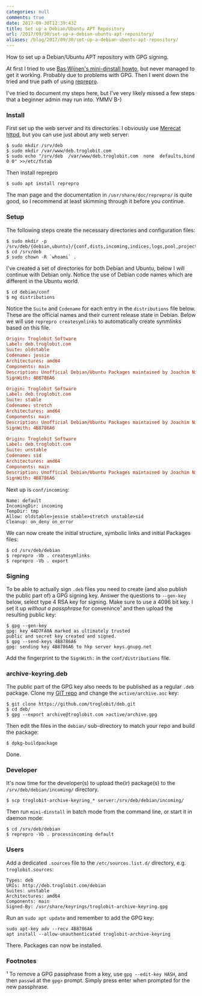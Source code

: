 ```yaml
---
categories: null
comments: true
date: 2017-09-30T12:39:43Z
title: Set up a Debian/Ubuntu APT Repository
url: /2017/09/30/set-up-a-debian-ubuntu-apt-repository/
aliases: /blog/2017/09/30/set-up-a-debian-ubuntu-apt-repository/
---
```


How to set up a Debian/Ubuntu APT repository with GPG signing.

At first I tried to use [Bas Wijnen's mini-dinstall howto][1], but never
managed to get it working.  Probably due to problems with GPG.  Then I
went down the tried and true path of using [reprepro][2].

I've tried to document my steps here, but I've very likely missed a few
steps that a beginner admin may run into. YMMV B-)

<!--more-->


### Install

First set up the web server and its directories.  I obviously use
[Merecat httpd][3], but you can use just about any web server:

    $ sudo mkdir /srv/deb
    $ sudo mkdir /var/www/deb.troglobit.com
    $ sudo echo "/srv/deb  /var/www/deb.troglobit.com  none  defaults,bind  0 0" >>/etc/fstab

Then install reprepro

    $ sudo apt install reprepro

The man page and the documentation in `/usr/share/doc/reprepro/` is
quite good, so I recommend at least skimming through it before you
continue.


### Setup

The following steps create the necessary directories and configuration
files:

    $ sudo mkdir -p /srv/deb/{debian,ubuntu}/{conf,dists,incoming,indices,logs,pool,project,tmp}
    $ cd /srv/deb
    $ sudo chown -R `whoami` .

I've created a set of directories for both Debian and Ubuntu, below I
will continue with Debian only.  Notice the use of Debian code names
which are different in the Ubuntu world.

    $ cd debian/conf
	$ mg distributions

Notice the `Suite` and `Codename` for each entry in the `distributions`
file below.  These are the official names and their current release
state in Debian.  Below we will use `reprepro createsymlinks` to
automatically create synmlinks based on this file.

```conf
Origin: Troglobit Software
Label: deb.troglobit.com
Suite: oldstable
Codename: jessie
Architectures: amd64
Components: main
Description: Unofficial Debian/Ubuntu Packages maintained by Joachim Nilsson
SignWith: 4B8786A6

Origin: Troglobit Software
Label: deb.troglobit.com
Suite: stable
Codename: stretch
Architectures: amd64
Components: main
Description: Unofficial Debian/Ubuntu Packages maintained by Joachim Nilsson
SignWith: 4B8786A6

Origin: Troglobit Software
Label: deb.troglobit.com
Suite: unstable
Codename: sid
Architectures: amd64
Components: main
Description: Unofficial Debian/Ubuntu Packages maintained by Joachim Nilsson
SignWith: 4B8786A6
```

Next up is `conf/incoming`:

```
Name: default
IncomingDir: incoming
TempDir: tmp
Allow: oldstable>jessie stable>stretch unstable>sid
Cleanup: on_deny on_error
```

We can now create the initial structure, symbolic links and initial
Packages files:

    $ cd /srv/deb/debian
    $ reprepro -Vb . createsymlinks
    $ reprepro -Vb . export


### Signing

To be able to actually sign `.deb` files you need to create (and also
publish the public part of) a GPG signing key.  Answer the questions to
`--gen-key` below, select type 4 RSA key for signing.  Make sure to use
a 4096 bit key.  I set it up *without a passphrase* for convenince¹ and
then upload the resulting public key:

    $ gpg --gen-key
	gpg: key 44D7FA0A marked as ultimately trusted
	public and secret key created and signed.
	$ gpg --send-keys 4B8786A6
	gpg: sending key 4B8786A6 to hkp server keys.gnupg.net

Add the fingerprint to the `SignWith:` in the `conf/distributions` file.


### archive-keyring.deb

The public part of the GPG key also needs to be published as a regular
`.deb` package.  Clone my [GIT repo](https://github.com/troglobit/deb)
and change the `active/archive.asc` key:

    $ git clone https://github.com/troglobit/deb.git
    $ cd deb/
    $ gpg --export archive@troglobit.com >active/archive.gpg

Then edit the files in the `debian/` sub-directory to match your repo
and build the package:

    $ dpkg-buildpackage

Done.


### Developer

It's now time for the developer(s) to upload the(ir) package(s) to the
`/srv/deb/debian/incoming/` directory.

    $ scp troglobit-archive-keyring_* server:/srv/deb/debian/incoming/

Then run `mini-dinstall` in batch mode from the command line, or start
it in daemon mode:

    $ cd /srv/deb/debian
    $ reprepro -Vb . processincoming default


### Users

Add a dedicated `.sources` file to the `/etc/sources.list.d/` directory,
e.g. `troglobit.sources`:

    Types: deb
    URIs: http://deb.troglobit.com/debian
    Suites: unstable
    Architectures: amd64
    Components: main
    Signed-By: /usr/share/keyrings/troglobit-archive-keyring.gpg

Run an `sudo apt update` and remember to add the GPG key:

    sudo apt-key adv --recv 4B8786A6
    apt install --allow-unauthenticated troglobit-archive-keyring

There.  Packages can now be installed.


### Footnotes

¹ To remove a GPG passphrase from a key, use `gpg --edit-key HASH`, and
then `passwd` at the `gpg>` prompt.  Simply press enter when prompted
for the new passphrase.


[1]: https://debian-administration.org/article/717/Setting_up_a_personal_secure_apt_repository
[2]: https://debian-administration.org/article/286/Setting_up_your_own_APT_repository_with_upload_support
[3]: https://github.com/troglobit/merecat

<!--
  -- Local Variables:
  -- mode: markdown
  -- End:
  -->
